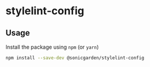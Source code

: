 # stylelint-config

## Usage

Install the package using `npm` (or `yarn`)

```sh
npm install --save-dev @sonicgarden/stylelint-config
```

